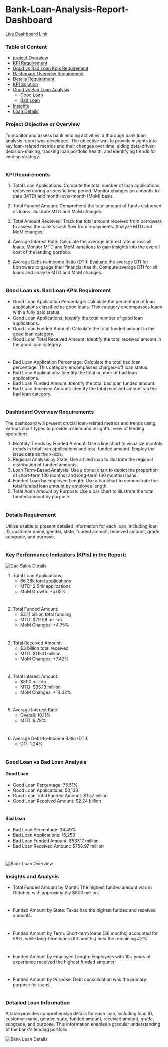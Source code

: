 # Bank-Loan-Analysis-Report-Dashboard

[Live Dashboard Link](https://www.novypro.com/project/bank-loan-analysis-dashboard-2)

### Table of Content
 * [project Overview](#project-objective-or-overview)
 * [KPI Requirement](#kpi-requirements)
 * [Good vs Bad Loan Kpis Requirement](#good-loan-vs-bad-loan-kpis-requirement)
 * [Dashboard Overview Requirement](#dashboard-overview-requirements)
 * [Details Requirement](#details-requirement)
 * [KPI Solution](#key-performance-indicators-kpis-in-the-report)
 * [Good vs Bad Loan Analysis](#good-loan-vs-bad-loan-analysis)
     * [Good Loan](#good-loan)
     * [Bad Loan](#bad-loan)
 * [Insights](#insights-and-analysis)
 * [Loan Details](#detailed-loan-information)

### Project Objective or Overview
To monitor and assess bank lending activities, a thorough bank loan analysis report was developed. The objective was to provide insights into key loan-related metrics and their changes over time, aiding data-driven decision-making, tracking loan portfolio health, and identifying trends for lending strategy.
#

### KPI Requirements
1. Total Loan Applications: Compute the total number of loan applications received during a specific time period. Monitor changes on a month-to-date (MTD) and month-over-month (MoM) basis.

2. Total Funded Amount: Comprehend the total amount of funds disbursed as loans. Illustrate MTD and MoM changes.

3. Total Amount Received: Track the total amount received from borrowers to assess the bank's cash flow from repayments. Analyze MTD and MoM changes.

4. Average Interest Rate: Calculate the average interest rate across all loans. Monitor MTD and MoM variations to gain insights into the overall cost of the lending portfolio.

5. Average Debt-to-Income Ratio (DTI): Evaluate the average DTI for borrowers to gauge their financial health. Compute average DTI for all loans and analyze MTD and MoM changes.
#

### Good Loan vs. Bad Loan KPIs Requirement

 * Good Loan Application Percentage: Calculate the percentage of loan applications classified as good loans. This category encompasses loans with a fully paid status.
 * Good Loan Applications: Identify the total number of good loan applications.
 * Good Loan Funded Amount: Calculate the total funded amount in the good loan category.
 * Good Loan Total Received Amount: Identify the total received amount in the good loan category.
#
 * Bad Loan Application Percentage: Calculate the total bad loan percentage. This category encompasses charged-off loan status.
 * Bad Loan Applications: Identify the total number of bad loan applications.
 * Bad Loan Funded Amount: Identify the total bad loan funded amount.
 * Bad Loan Received Amount: Identify the total received amount via the bad loan category.
#

### Dashboard Overview Requirements

The dashboard will present crucial loan-related metrics and trends using various chart types to provide a clear and insightful view of lending operations.

1. Monthly Trends by Funded Amount: Use a line chart to visualize monthly trends in total loan applications and total funded amount. Employ the issue date as the x-axis.
2. Regional Analysis by State: Use a filled map to illustrate the regional distribution of funded amounts.
3. Loan Term-Based Analysis: Use a donut chart to depict the proportion of short-term (36 months) and long-term (60 months) loans.
4. Funded Loan by Employee Length: Use a bar chart to demonstrate the total funded loan amount by employee length.
5. Total Aoan Amount by Purpose: Use a bar chart to illustrate the total funded amount by purpose.
#

### Details Requirement
Utilize a table to present detailed information for each loan, including loan ID, customer name, gender, state, funded amount, received amount, grade, subgrade, and purpose.

#
#

### Key Performance Indicators (KPIs) in the Report:

![Cae Sales Details](https://github.com/PriyanshuK10/Bank_loan_Analysis_Dasboard/assets/156614225/c59e9c79-0bd7-4d1a-b830-edd72a37e7fe)

1. Total Loan Applications:
   * 66.38k total applications
   * MTD: 2.54k applications
   * MoM Growth: +5.05%
     
#
2. Total Funded Amount:
   * $2.11 billion total funding
   * MTD: $79.98 million
   * MoM Changes: +4.75%

#
3. Total Received Amount:
   * $3 billion total received
   * MTD: $115.11 million
   * MoM Changes: +7.42%
     
#
4. Total Interest Amount:
   * $890 million
   * MTD: $35.13 million
   * MoM Changes: +14.02%

#
5. Average Interest Rate:
   * Overall: 10.11%
   * MTD: 9.78%

#

6. Average Debt-to-Income Ratio (DTI):
   * DTI: 1.24%

#


### Good Loan vs Bad Loan Analysis

#### Good Loan 
  * Good Loan Percentage: 75.51%
  * Good Loan Applications: 50,130
  * Good Loan Total Funded Amount: $1.57 billion
  * Good Loan Received Amount: $2.24 billion

#

#### Bad Loan
 * Bad Loan Percentage: 24.49%
 * Bad Loan Applications: 16,250
 * Bad Loan Funded Amount: $537.17 million
 * Bad Loan Received Amount: $758.97 million

#

![Bank Loan Overview](https://github.com/PriyanshuK10/Bank_loan_Analysis_Dasboard/assets/156614225/5661240a-a322-43ba-8f49-6cb4d1e81cad)


### Insights and Analysis
* Total Funded Amount by Month: 
The highest funded amount was in October, with approximately $800 million.

#

* Funded Amount by State: 
Texas had the highest funded and received amounts.

#

* Funded Amount by Term: 
Short-term loans (36 months) accounted for 58%, while long-term loans (60 months) held the remaining 42%.

#

* Funded Amount by Employee Length: 
Employees with 10+ years of experience received the highest funded amounts.

#

* Funded Amount by Purpose: 
Debt consolidation was the primary purpose for loans.

#

### Detailed Loan Information
A table provides comprehensive details for each loan, including loan ID, customer name, gender, state, funded amount, received amount, grade, subgrade, and purpose. This information enables a granular understanding of the bank's lending portfolio.

![Bank Loan Details](https://github.com/PriyanshuK10/Bank_loan_Analysis_Dasboard/assets/156614225/bac2e704-ee2a-4f8a-8e3f-e9ac9d84f508)
#
